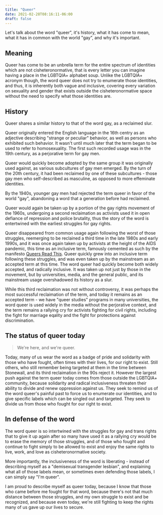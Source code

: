 ```yaml
---
title: "Queer"
date: 2021-02-28T08:16:11-06:00
draft: false
---
```



Let's talk about the word "queer", it's history, what it has come to mean, what it has in common with the world "gay", and why it's important.

<!--more-->

## Meaning

Queer has come to be an unbrella term for the entire spectrum of identities which are not cisheteronormative, that is every letter you can imagine having a place in the LGBTQIA+ alphabet soup. Unlike the LGBTQIA+ acronym though, the word queer does not try to enumerate those identities, and thus, it is inherently both vague and inclusive, covering every variation on sexuality and gender that exists outside the cisheteronormative space without the need to specify what those identities are.

## History

Queer shares a similar history to that of the word gay, as a reclaimed slur.

Queer originally entered the English language in the 16th centry as an adjective describing "strange or peculiar" behavior, as well as persons who exhibited such behavior. It wasn't until much later that the term began to be used to refer to homosexuality. The first such recorded usage was in the 19th century, as a perjorative term for gay men.

Queer would quickly become adopted by the same group it was originally used against, as various subcultures of gay men emerged. By the turn of the 20th century, it had been reclaimed by one of these subcultures - those gay men who self-described as masculine, as opposed to more effeminate identities.

By the 1940s, younger gay men had rejected the term queer in favor of the world "gay", abandoning a word that a generation before had reclaimed. 

Queer would again be taken up by a portion of the gay rights movement of the 1960s, undergoing a second reclaimation as activists used it in open defiance of repression and police brutality, thus the story of the word is entertwined with the earliest struggles for gay rights.

Queer disappeared from common usage again following the worst of those struggles, reemerging to be reclained a third time in the late 1980s and early 1990s, and it was once again taken up by activists at the height of the AIDS pandemic, this time as an inclusive term, famously cemented as such by the manifesto [Queers Read This](http://www.qrd.org/qrd/misc/text/queers.read.this). Queer quickly grew into an inclusive term following these struggles, and was even taken up by the mainstream as an accepted term at this time. The word queer had quickly become both widely accepted, and radically inclusive. It was taken up not just by those in the movement, but by universities, media, and the general public, and its mainstream usage overshadowed its history as a slur.

While this third reclaimation was not without controversy, it was perhaps the most successful reclaimation of the term, and today it remains as an accepted term - we have "queer studies" programs in many universities, the word queer is used widely in the media without the perjorative context, and the term remains a rallying cry for activists fighting for civil rights, including the fight for marriage eqality and the fight for protections against discrimination.

## The status of queer today

> We're here, and we're queer.

Today, many of us wear the word as a badge of pride and solidarity with those who have fought, often times with their lives, for our right to exist. Still others, who still remember being targeted at them in the time between Stonewall, and its third reclaimation in the 90s reject it. However the largest push against the term queer today comes from those outside the LGBTQIA+ community, because solidarity and radical inclusiveness threaten their ability to divide and renew oppression against us. They seek to remind us of the word queer's painful past to force us to enumerate our identities, and to give specific labels which can be singled out and targeted. They seek to divide us from those who fought for our right to exist.

## In defense of the word 

The word queer is so intertwined with the struggles for gay and trans rights that to give it up again after so many have used it as a rallying cry would be to erase the memory of those struggles, and of those who fought and continue to fight simply to be allowed to exist and enjoy the same rights to live, work, and love as cisheteronormative society. 

More importantly, the inclusiveness of the word is liberating - instead of describing myself as a "demisexual transgender lesbian", and explaining what all of those labels mean, or sometimes even defending those labels, I can simply say "I'm queer".  

I am proud to describe myself as queer today, because I know that those who came before me fought for that word, because there's not that much distance between those struggles, and my own struggle to exist and be recognized, and because even today, we're still fighting to keep the rights many of us gave up our lives to secure.
